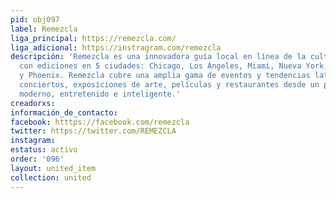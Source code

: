 ```yaml
---
pid: obj097
label: Remezcla
liga_principal: https://remezcla.com/
liga_adicional: https://instragram.com/remezcla
descripción: 'Remezcla es una innovadora guía local en línea de la cultura latina
  con ediciones en 5 ciudades: Chicago, Los Ángeles, Miami, Nueva York, San Francisco
  y Phoenix. Remezcla cubre una amplia gama de eventos y tendencias latinas que incluyen
  conciertos, exposiciones de arte, películas y restaurantes desde un punto de vista
  moderno, entretenido e inteligente.'
creadorxs: 
información_de_contacto: 
facebook: htttps://facebook.com/remezcla
twitter: https://twitter.com/REMEZCLA
instagram: 
estatus: activo
order: '096'
layout: united_item
collection: united
---
```

